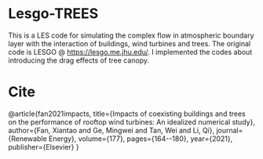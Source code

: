# Lesgo-TREES
This is a LES code for simulating the complex flow in atmospheric boundary layer with the interaction of buildings, wind turbines and trees.
The original code is LESGO @ https://lesgo.me.jhu.edu/. I implemented the codes about introducing the drag effects of tree canopy.
# Cite
@article{fan2021impacts,
  title={Impacts of coexisting buildings and trees on the performance of rooftop wind turbines: An idealized numerical study},
  author={Fan, Xiantao and Ge, Mingwei and Tan, Wei and Li, Qi},
  journal={Renewable Energy},
  volume={177},
  pages={164--180},
  year={2021},
  publisher={Elsevier}
}
